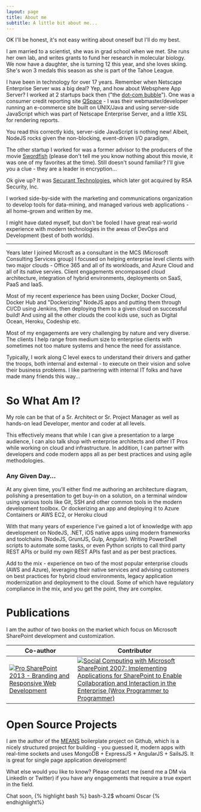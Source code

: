 ```yaml
---
layout: page
title: About me
subtitle: A little bit about me...
---
```


OK I'll be honest, it's not easy writing about oneself but I'll do my best.

I am married to a scientist, she was in grad school when we met.  She runs her own lab, and writes grants to fund her research in molecular biology.  We now have a daughter, she is turning 12 this year, and she loves skiing.  She's won 3 medals this season as she is part of the Tahoe League.

I have been in technology for over 17 years.  Remember when Netscape Enterprise Server was a big deal?  Yep, and how about Websphere App Server?  I worked at 2 startups back then ("the [dot-com bubble](https://en.wikipedia.org/wiki/Dot-com_bubble)").  One was a consumer credit reporting site [QSpace](https://www.crunchbase.com/organization/qspace) - I was their webmaster/developer running an e-commerce site built on UNIX/Java and using server-side JavaScript which was part of Netscape Enterprise Server, and a little XSL for rendering reports.

You read this correctly kids, server-side JavaScript is nothing new!  Albeit, NodeJS rocks given the non-blocking, event-driven I/O paradigm.

The other startup I worked for was a former advisor to the producers of the movie [Swordfish](http://www.imdb.com/title/tt0244244/) (please don't tell me you know nothing about this movie, it was one of my favorites at the time).  Still doesn't sound familiar?  I'll give you a clue - they are a leader in encryption...

Ok give up?  It was [Securant Technologies](https://www.crunchbase.com/organization/securant-technologies#/entity), which later got acquired by RSA Security, Inc.

I worked side-by-side with the marketing and communications organization to develop tools for data-mining, and managed various web applications - all home-grown and written by me.

I might have dated myself, but don't be fooled I have great real-world experience with modern technologies in the areas of DevOps and Development (best of both worlds).

***
Years later I joined Microsft as a consultant in the MCS (Microsoft Consulting Services group) I focused on helping enterprise level clients with two major clouds - Office 365 and all of its workloads, and Azure Cloud and all of its native servies.  Client engagements encompassed cloud architecture, integration of hybrid environments, deployments on SaaS, PaaS and IaaS.

Most of my recent experience has been using Docker, Docker Cloud, Docker Hub and "Dockerizing" NodeJS apps and putting them through CI/CD using Jenkins, then deploying them to a given cloud on successful build!  And using all the other clouds the cool kids use, such as Digital Ocean, Heroku, Codeship etc.

Most of my engagements are very challenging by nature and very diverse.  The clients I help range from medium size to enterprise clients with sometimes not too mature systems and hence the need for assistance.

Typically, I work along C level execs to understand their drivers and gather the troops, both internal and external - to execute on their vision and solve their business problems.  I like partnering with internal IT folks and have made many friends this way...

# So What Am I? #
My role can be that of a Sr. Architect or Sr. Project Manager as well as hands-on lead Developer, mentor and coder at all levels.  

This effectively means that while I can give a presentation to a large audience, I can also talk shop with enterprise architects and other IT Pros while working on cloud and infrastructure.  In addition, I can partner with developers and code modern apps all as per best practices and using agile methodologies.

### Any Given Day... ###

At any given time, you'll either find me authoring an architecture diagram, polishing a presentation to get buy-in on a solution, on a terminal window using various tools like Git, SSH and other common tools in the modern development toolbox.  Or dockerizing an app and deploying it to Azure Containers or AWS EC2, or Heroku cloud

With that many years of experience I've gained a lot of knowledge with app development on NodeJS, .NET, iOS native apps using modern frameworks and toolchains (NodeJS, GruntJS, Gulp, Angular).  Writing PowerShell scripts to automate some tasks, or even Python scripts to call third party REST APIs or build my own REST APIs fast and as per best practices.

Add to the mix - experience on two of the most popular enterprise clouds (AWS and Azure), leveraging their native services and advising customers on best practices for hybrid cloud environments, legacy application modernization and deployment to the cloud.  Some of which have regulatory compliance in the mix, and you get the point, they are complex.

# Publications #

I am the author of two books on the market which focus on Microsoft SharePoint development and customization.

 Co-author | Contributor
------------ | -------------
[![Pro SharePoint 2013 - Branding and Responsive Web Development ](https://images-na.ssl-images-amazon.com/images/I/5106pYx-i2L._SX404_BO1,204,203,200_.jpg)](https://www.amazon.com/SharePoint-Branding-Responsive-Development-Experts/dp/1430250283/ref=sr_1_1?ie=UTF8&qid=1489543918&sr=8-1&keywords=web+development+responsive+design+sharepoint) | [![Social Computing with Microsoft SharePoint 2007: Implementing Applications for SharePoint to Enable Collaboration and Interaction in the Enterprise (Wrox Programmer to Programmer)](https://images-na.ssl-images-amazon.com/images/I/51QbHmkVzQL._SX394_BO1,204,203,200_.jpg)](https://www.amazon.com/Social-Computing-Microsoft-SharePoint-2007/dp/B003D3OH5U/ref=sr_1_10?ie=UTF8&qid=1489544832&sr=8-10&keywords=sharepoint+social)



# Open Source Projects #

I am the author of the [MEANS](https://github.com/SharePointOscar/MEANS) boilerplate project on Github, which is a nicely structured project for building - you guessed it, modern apps with real-time sockets and uses MongoDB + ExpressJS + AngularJS + SailsJS.  It is great for single page application development!

What else would you like to know?  Please contact me (send me a DM via LinkedIn or Twitter) if you have any engagements that require a true expert in the field.

Chat soon,
{% highlight bash  %}
bash-3.2$ whoami
Oscar
{% endhighlight%}
